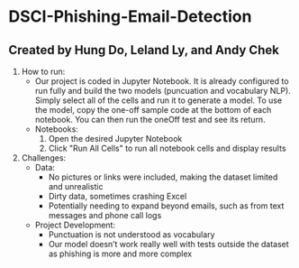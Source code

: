 # DSCI-Phishing-Email-Detection
## Created by Hung Do, Leland Ly, and Andy Chek

1. How to run:
    - Our project is coded in Jupyter Notebook. It is already configured to run fully and build the two models (puncuation and vocabulary NLP). Simply select all of the cells and run it to generate a model. To use the model, copy the one-off sample code at the bottom of each notebook. You can then run the oneOff test and see its return.
    - Notebooks:
      1. Open the desired Jupyter Notebook
      2. Click "Run All Cells" to run all notebook cells and display results 
2. Challenges:
    - Data:
      - No pictures or links were included, making the dataset limited and unrealistic
      - Dirty data, sometimes crashing Excel
      - Potentially needing to expand beyond emails, such as from text messages and phone call logs
    - Project Development:
      - Punctuation is not understood as vocabulary
      - Our model doesn’t work really well with tests outside the dataset as phishing is more and more complex
